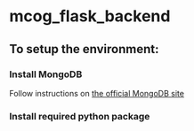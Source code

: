 # mcog_flask_backend

## To setup the environment:
### Install MongoDB
Follow instructions on [the official MongoDB site](https://docs.mongodb.com/manual/administration/install-community/)

### Install required python package
``` pip install -e .

